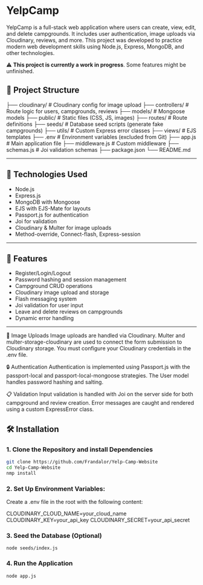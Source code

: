 # YelpCamp

YelpCamp is a full-stack web application where users can create, view, edit, and delete campgrounds. It includes user authentication, image uploads via Cloudinary, reviews, and more. This project was developed to practice modern web development skills using Node.js, Express, MongoDB, and other technologies.

⚠️ **This project is currently a work in progress**. Some features might be unfinished.

## 📂 Project Structure

├── cloudinary/ # Cloudinary config for image upload
├── controllers/ # Route logic for users, campgrounds, reviews
├── models/ # Mongoose models
├── public/ # Static files (CSS, JS, images)
├── routes/ # Route definitions
├── seeds/ # Database seed scripts (generate fake campgrounds)
├── utils/ # Custom Express error classes
├── views/ # EJS templates
├── .env # Environment variables (excluded from Git)
├── app.js # Main application file
├── middleware.js # Custom middleware
├── schemas.js # Joi validation schemas
├── package.json
└── README.md

---

## 🧰 Technologies Used

- Node.js
- Express.js
- MongoDB with Mongoose
- EJS with EJS-Mate for layouts
- Passport.js for authentication
- Joi for validation
- Cloudinary & Multer for image uploads
- Method-override, Connect-flash, Express-session

---

## 🚀 Features

- Register/Login/Logout
- Password hashing and session management
- Campground CRUD operations
- Cloudinary image upload and storage
- Flash messaging system
- Joi validation for user input
- Leave and delete reviews on campgrounds
- Dynamic error handling

---

📸 Image Uploads
Image uploads are handled via Cloudinary. Multer and multer-storage-cloudinary are used to connect the form submission to Cloudinary storage. You must configure your Cloudinary credentials in the .env file.

🔒 Authentication
Authentication is implemented using Passport.js with the passport-local and passport-local-mongoose strategies. The User model handles password hashing and salting.

📋 Validation
Input validation is handled with Joi on the server side for both campground and review creation. Error messages are caught and rendered using a custom ExpressError class.

## 🛠 Installation

### 1. Clone the Repository and install Dependencies

```bash
git clone https://github.com/Frandalor/Yelp-Camp-Website
cd Yelp-Camp-Website
nmp install
```

### 2. Set Up Environment Variables:

Create a .env file in the root with the following content:

CLOUDINARY_CLOUD_NAME=your_cloud_name
CLOUDINARY_KEY=your_api_key
CLOUDINARY_SECRET=your_api_secret

### 3. Seed the Database (Optional)

`node seeds/index.js`

### 4. Run the Application

`node app.js`
